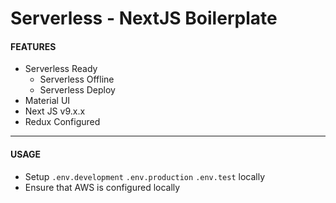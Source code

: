 # Serverless - NextJS Boilerplate


#### FEATURES
- Serverless Ready
	- Serverless Offline
	- Serverless Deploy
- Material UI
- Next JS v9.x.x
- Redux Configured


---


#### USAGE
- Setup `.env.development` `.env.production` `.env.test` locally
- Ensure that AWS is configured locally

